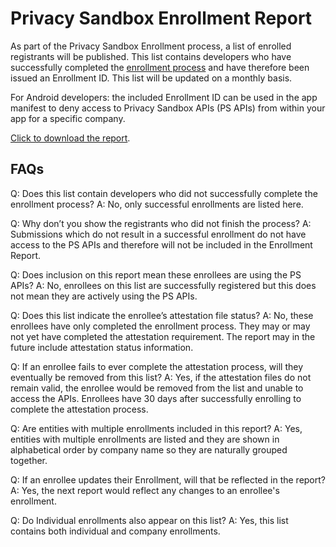 # Privacy Sandbox Enrollment Report

As part of the Privacy Sandbox Enrollment process, a list of enrolled registrants will be published. This list contains developers who have successfully completed the [enrollment process](https://developers.google.com/privacy-sandbox/relevance/enrollment) and have therefore been issued an Enrollment ID. This list will be updated on a monthly basis. 

For Android developers: the included Enrollment ID can be used in the app manifest to deny access to Privacy Sandbox APIs (PS APIs) from within your app for a specific company. 

[Click to download the report](enrollment_report.csv).

## FAQs

Q: Does this list contain developers who did not successfully complete the enrollment process?
A: No, only successful enrollments are listed here. 

Q: Why don’t you show the registrants who did not finish the process?
A: Submissions which do not result in a successful enrollment do not have access to the PS APIs and therefore will not be included in the Enrollment Report.

Q: Does inclusion on this report mean these enrollees are using the PS APIs?
A: No, enrollees on this list are successfully registered but this does not mean they are actively using the PS APIs.

Q: Does this list indicate the enrollee’s attestation file status?
A: No, these enrollees have only completed the enrollment process. They may or may not yet have completed the attestation requirement. The report may in the future include attestation status information. 

Q: If an enrollee fails to ever complete the attestation process, will they eventually be removed from this list?
A: Yes, if the attestation files do not remain valid, the enrollee would be removed from the list and unable to access the APIs. Enrollees have 30 days after successfully enrolling to complete the attestation process. 

Q: Are entities with multiple enrollments included in this report?
A: Yes, entities with multiple enrollments are listed and they are shown in alphabetical order by company name so they are naturally grouped together. 

Q: If an enrollee updates their Enrollment, will that be reflected in the report?
A: Yes, the next report would reflect any changes to an enrollee's enrollment. 

Q: Do Individual enrollments also appear on this list?
A: Yes, this list contains both individual and company enrollments. 
